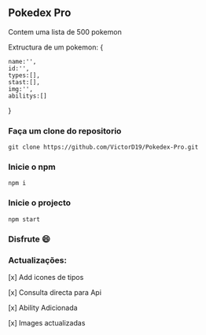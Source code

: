 ## Pokedex Pro

Contem uma lista de 500 pokemon

Extructura de um pokemon:
{

    name:'',
    id:'',
    types:[],
    stast:[],
    img:'',
    abilitys:[]
}

### Faça um clone do repositorio

~~~
git clone https://github.com/VictorD19/Pokedex-Pro.git
~~~

### Inicie o npm
~~~
npm i
~~~

### Inicie o projecto
~~~
npm start
~~~

### Disfrute :smile:

### Actualizações: 


[x] Add icones de tipos

[x] Consulta directa para Api

[x] Ability Adicionada

[x] Images actualizadas